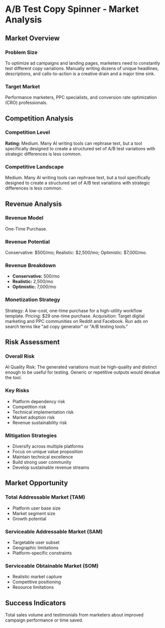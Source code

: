 # A/B Test Copy Spinner - Market Analysis

## Market Overview

### Problem Size
To optimize ad campaigns and landing pages, marketers need to constantly test different copy variations. Manually writing dozens of unique headlines, descriptions, and calls-to-action is a creative drain and a major time sink.

### Target Market
Performance marketers, PPC specialists, and conversion rate optimization (CRO) professionals.

## Competition Analysis

### Competition Level
**Rating:** Medium. Many AI writing tools can rephrase text, but a tool specifically designed to create a structured set of A/B test variations with strategic differences is less common.

### Competitive Landscape
Medium. Many AI writing tools can rephrase text, but a tool specifically designed to create a structured set of A/B test variations with strategic differences is less common.

## Revenue Analysis

### Revenue Model
One-Time Purchase.

### Revenue Potential
Conservative: $500/mo; Realistic: $2,500/mo; Optimistic: $7,000/mo.

### Revenue Breakdown
- **Conservative:** 500/mo
- **Realistic:** 2,500/mo
- **Optimistic:** 7,000/mo

### Monetization Strategy
Strategy: A low-cost, one-time purchase for a high-utility workflow template. Pricing: $29 one-time purchase. Acquisition: Target digital marketing and PPC communities on Reddit and Facebook. Run ads on search terms like "ad copy generator" or "A/B testing tools."

## Risk Assessment

### Overall Risk
AI Quality Risk: The generated variations must be high-quality and distinct enough to be useful for testing. Generic or repetitive outputs would devalue the tool.

### Key Risks
- Platform dependency risk
- Competition risk
- Technical implementation risk
- Market adoption risk
- Revenue sustainability risk

### Mitigation Strategies
- Diversify across multiple platforms
- Focus on unique value proposition
- Maintain technical excellence
- Build strong user community
- Develop sustainable revenue streams

## Market Opportunity

### Total Addressable Market (TAM)
- Platform user base size
- Market segment size
- Growth potential

### Serviceable Addressable Market (SAM)
- Targetable user subset
- Geographic limitations
- Platform-specific constraints

### Serviceable Obtainable Market (SOM)
- Realistic market capture
- Competitive positioning
- Resource limitations

## Success Indicators
Total sales volume and testimonials from marketers about improved campaign performance or time saved.
